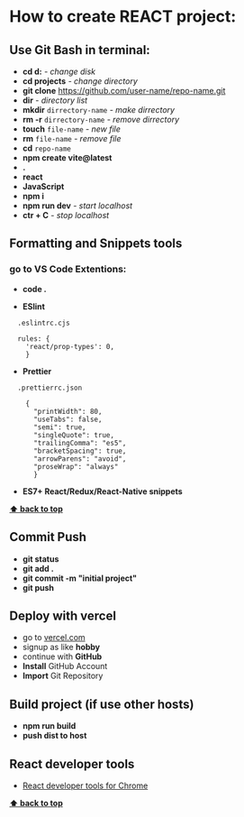 # How to create REACT project:

## Use Git Bash in terminal:

- **cd d:** _- change disk_
- **cd projects** _- change directory_
- **git clone** https://github.com/user-name/repo-name.git
- **dir** _- directory list_
- **mkdir** `dirrectory-name` _- make dirrectory_
- **rm -r** `dirrectory-name` _- remove dirrectory_
- **touch** `file-name` _- new file_
- **rm** `file-name` _- remove file_
- **cd** `repo-name`
- **npm create vite@latest**
- **.**
- **react**
- **JavaScript**
- **npm i**
- **npm run dev** _- start localhost_
- **ctr + C** _- stop localhost_

## Formatting and Snippets tools

### go to VS Code Extentions:

- **code .**

- **ESlint**

```
  .eslintrc.cjs
```

```
  rules: {
    'react/prop-types': 0,
    }
```

- **Prettier**

```
  .prettierrc.json
```

```
    {
      "printWidth": 80,
      "useTabs": false,
      "semi": true,
      "singleQuote": true,
      "trailingComma": "es5",
      "bracketSpacing": true,
      "arrowParens": "avoid",
      "proseWrap": "always"
      }
```

- **ES7+ React/Redux/React-Native snippets**

**[⬆ back to top](#how-to-create-react-project)**

## Commit Push

- **git status**
- **git add .**
- **git commit -m "initial project"**
- **git push**

## Deploy with vercel

- go to [vercel.com](https://vercel.com/signup)
- signup as like **hobby**
- continue with **GitHub**
- **Install** GitHub Account
- **Import** Git Repository

## Build project (if use other hosts)

- **npm run build**
- **push dist to host**

## React developer tools

- [React developer tools for Chrome](https://chromewebstore.google.com/detail/react-developer-tools/fmkadmapgofadopljbjfkapdkoienihi?utm_source=ext_app_menu)

**[⬆ back to top](#how-to-create-react-project)**
